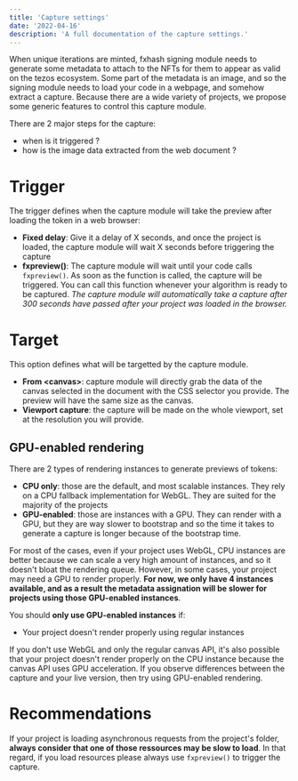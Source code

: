 ```yaml
---
title: 'Capture settings'
date: '2022-04-16'
description: 'A full documentation of the capture settings.'
---
```



When unique iterations are minted, fxhash signing module needs to generate some metadata to attach to the NFTs for them to appear as valid on the tezos ecosystem. Some part of the metadata is an image, and so the signing module needs to load your code in a webpage, and somehow extract a capture. Because there are a wide variety of projects, we propose some generic features to control this capture module.

There are 2 major steps for the capture:
* when is it triggered ?
* how is the image data extracted from the web document ?

# Trigger

The trigger defines when the capture module will take the preview after loading the token in a web browser:

* **Fixed delay**: Give it a delay of X seconds, and once the project is loaded, the capture module will wait X seconds before triggering the capture
* **fxpreview()**: The capture module will wait until your code calls `fxpreview()`. As soon as the function is called, the capture will be triggered. You can call this function whenever your algorithm is ready to be captured. *The capture module will automatically take a capture after 300 seconds have passed after your project was loaded in the browser.*

# Target

This option defines what will be targetted by the capture module.

* **From \<canvas\>**: capture module will directly grab the data of the canvas selected in the document with the CSS selector you provide. The preview will have the same size as the canvas.
* **Viewport capture**: the capture will be made on the whole viewport, set at the resolution you will provide.

## GPU-enabled rendering

There are 2 types of rendering instances to generate previews of tokens:

* **CPU only**: those are the default, and most scalable instances. They rely on a CPU fallback implementation for WebGL. They are suited for the majority of the projects
* **GPU-enabled**: those are instances with a GPU. They can render with a GPU, but they are way slower to bootstrap and so the time it takes to generate a capture is longer because of the bootstrap time.

For most of the cases, even if your project uses WebGL, CPU instances are better because we can scale a very high amount of instances, and so it doesn't bloat the rendering queue. However, in some cases, your project may need a GPU to render properly. **For now, we only have 4 instances available, and as a result the metadata assignation will be slower for projects using those GPU-enabled instances**.

You should **only use GPU-enabled instances** if:

* Your project doesn't render properly using regular instances

If you don't use WebGL and only the regular canvas API, it's also possible that your project doesn't render properly on the CPU instance because the canvas API uses GPU acceleration. If you observe differences between the capture and your live version, then try using GPU-enabled rendering.


# Recommendations

If your project is loading asynchronous requests from the project's folder, **always consider that one of those ressources may be slow to load**. In that regard, if you load resources please always use `fxpreview()` to trigger the capture.